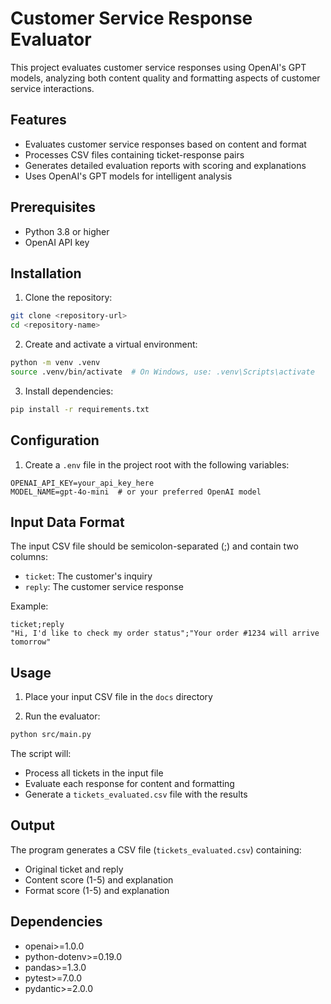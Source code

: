 # Customer Service Response Evaluator

This project evaluates customer service responses using OpenAI's GPT models, analyzing both content quality and formatting aspects of customer service interactions.

## Features

- Evaluates customer service responses based on content and format
- Processes CSV files containing ticket-response pairs
- Generates detailed evaluation reports with scoring and explanations
- Uses OpenAI's GPT models for intelligent analysis

## Prerequisites

- Python 3.8 or higher
- OpenAI API key

## Installation

1. Clone the repository:
```bash
git clone <repository-url>
cd <repository-name>
```

2. Create and activate a virtual environment:
```bash
python -m venv .venv
source .venv/bin/activate  # On Windows, use: .venv\Scripts\activate
```

3. Install dependencies:
```bash
pip install -r requirements.txt
```

## Configuration

1. Create a `.env` file in the project root with the following variables:
```
OPENAI_API_KEY=your_api_key_here
MODEL_NAME=gpt-4o-mini  # or your preferred OpenAI model
```

## Input Data Format

The input CSV file should be semicolon-separated (;) and contain two columns:
- `ticket`: The customer's inquiry
- `reply`: The customer service response

Example:
```
ticket;reply
"Hi, I'd like to check my order status";"Your order #1234 will arrive tomorrow"
```

## Usage

1. Place your input CSV file in the `docs` directory

2. Run the evaluator:
```bash
python src/main.py
```

The script will:
- Process all tickets in the input file
- Evaluate each response for content and formatting
- Generate a `tickets_evaluated.csv` file with the results

## Output

The program generates a CSV file (`tickets_evaluated.csv`) containing:
- Original ticket and reply
- Content score (1-5) and explanation
- Format score (1-5) and explanation

## Dependencies

- openai>=1.0.0
- python-dotenv>=0.19.0
- pandas>=1.3.0
- pytest>=7.0.0
- pydantic>=2.0.0
